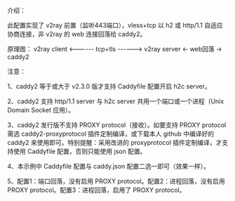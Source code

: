 介绍：

此配置实现了 v2ray 前置（监听443端口），vless+tcp 以 h2 或 http/1.1 自适应协商连接，非 v2ray 的 web 连接回落给 caddy2。

原理图：
v2ray client <------ tcp+tls ------> v2ray server <- web回落 -> caddy2

注意：

1、caddy2 等于或大于 v2.3.0 版才支持 Caddyfile 配置开启 h2c server。

2、caddy2 支持 http/1.1 server 与 h2c server 共用一个端口或一个进程（Unix Domain Socket 应用）。

3、caddy2 发行版不支持 PROXY protocol（接收）。如要支持 PROXY protocol 需选 caddy2-proxyprotocol 插件定制编译，或下载本人 github 中编译好的 caddy2 来使用即可。特别提醒：采用改进的 proxyprotocol 插件定制编译，才支持使用 Caddyfile 配置，否则只能使用 json 配置。

4、本示例中 Caddyfile 配置与 caddy.json 配置二选一即可（效果一样）。

5、配置1：端口回落，没有启用 PROXY protocol。配置2：进程回落，没有启用 PROXY protocol。配置3：进程回落，启用了 PROXY protocol。
